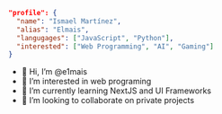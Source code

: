 
```json
"profile": {
  "name": "Ismael Martínez",
  "alias": "Elmais",
  "langugages": ["JavaScript", "Python"],
  "interested": ["Web Programming", "AI", "Gaming"]
}
```

- 👋 Hi, I’m @e1mais
- 👀 I’m interested in web programing
- 🌱 I’m currently learning NextJS and UI Frameworks
- 💞️ I’m looking to collaborate on private projects

<!---
e1mais/e1mais is a ✨ special ✨ repository because its `README.md` (this file) appears on your GitHub profile.
You can click the Preview link to take a look at your changes.
--->
